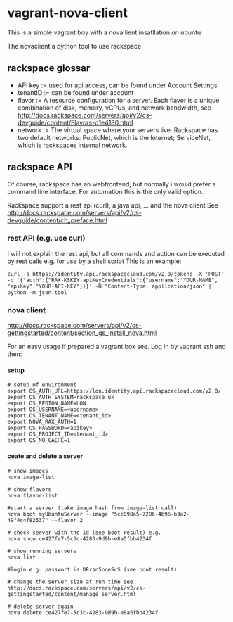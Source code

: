 # vagrant-nova-client

This is a simple vagrant boy with a nova lient insatllation on ubuntu

The novaclient a python tool to use rackspace

## rackspace glossar

* API key := used for api access, can be found under Account Settings
* tenantID := can be found under account
* flavor := A resource configuration for a server. Each flavor is a unique combination of disk, memory, vCPUs, and network bandwidth, see http://docs.rackspace.com/servers/api/v2/cs-devguide/content/Flavors-d1e4180.html  
* network := The virtual space where your servers live. Rackspace has two default networks: PublicNet, which is the Internet; ServiceNet, which is rackspaces internal network.

## rackspace API

Of course, rackspace has an webfrontend, but normally i would prefer a command line interface.
For automation this is the only valid option.

Rackspace support a rest api (curl), a java api, ... and the nova client
See http://docs.rackspace.com/servers/api/v2/cs-devguide/content/ch_preface.html

### rest API (e.g. use curl)

I will not explain the rest api, but all commands and action can be executed by rest calls e.g. for use by a shell script
This is an example:

    curl -s https://identity.api.rackspacecloud.com/v2.0/tokens -X 'POST' -d '{"auth":{"RAX-KSKEY:apiKeyCredentials":{"username":"YOUR-NAME", "apiKey":"YOUR-API-KEY"}}}' -H "Content-Type: application/json" | python -m json.tool

### nova client

http://docs.rackspace.com/servers/api/v2/cs-gettingstarted/content/section_gs_install_nova.html

For an easy usage if prepared a vagrant box see. Log in by vagrant ssh and then:

#### setup

    # setup of environment
    export OS_AUTH_URL=https://lon.identity.api.rackspacecloud.com/v2.0/
    export OS_AUTH_SYSTEM=rackspace_uk
    export OS_REGION_NAME=LON
    export OS_USERNAME=<username>
    export OS_TENANT_NAME=<tenant_id>
    export NOVA_RAX_AUTH=1
    export OS_PASSWORD=<apikey>
    export OS_PROJECT_ID=<tenant_id>
    export OS_NO_CACHE=1

#### ceate and delete a server

    # show images
    nova image-list

    # show flavors
    nova flavor-list
    
    #start a server (take image hash from image-list call)
    nova boot myUbuntuServer --image "5cc098a5-7286-4b96-b3a2-49f4c4f82537" --flavor 2

    # check server with the id (see boot result) e.g. 
    nova show ce427fe7-5c3c-4283-9d9b-e8a5fbb4234f

    # show running servers
    nova list
    
    #login e.g. passwort is DRrsn5oqeScS (see boot result)
    
    # change the server size at run time see http://docs.rackspace.com/servers/api/v2/cs-gettingstarted/content/manage_server.html
    
    # delete server again
    nova delete ce427fe7-5c3c-4283-9d9b-e8a5fbb4234f
 
